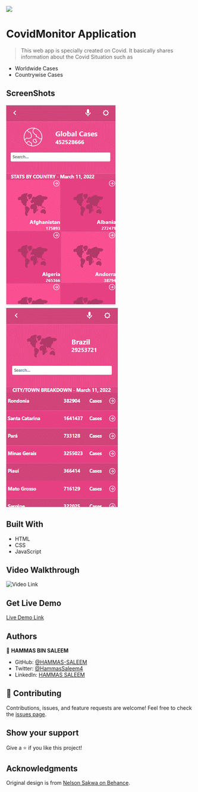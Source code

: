 ![](https://img.shields.io/badge/Microverse-blueviolet)

# CovidMonitor Application

> This web app is specially created on Covid. It basically shares information about the Covid Situation such as

- Worldwide Cases
- Countrywise Cases

## ScreenShots
![screenshot](./src/images/screenshots/react-capstone-01.GIF)
![screenshot](./src/images/screenshots/react-capstone-02.GIF)

## Built With

- HTML
- CSS
- JavaScript

## Video Walkthrough

![Video Link](https://loom.com/share/ee8dcdcc603f41bb97a17a6250b357b0)

## Get Live Demo

[Live Demo Link](https://hammascovidmonitor.netlify.app/)

## Authors

👤 **HAMMAS BIN SALEEM**
- GitHub: [@HAMMAS-SALEEM](https://github.com/HAMMAS-SALEEM)
- Twitter: [@HammasSaleem4](https://twitter.com/HammasSaleem4)
- LinkedIn: [HAMMAS SALEEM](https://www.linkedin.com/in/hammas-saleem)

## 🤝 Contributing
Contributions, issues, and feature requests are welcome!
Feel free to check the [issues page](../../issues/).

## Show your support
Give a ⭐️ if you like this project!

## Acknowledgments
Original design is from [Nelson Sakwa on Behance](https://www.behance.net/sakwadesignstudio).
